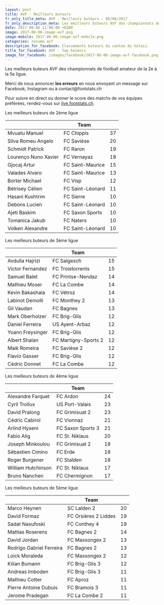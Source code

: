 ```yaml
---
layout: post
title: AVF - Meilleurs buteurs
fr_only_title_meta: AVF - Meilleurs buteurs - 06/06/2017
fr_only_description_meta: Les meilleurs buteurs AVF des championnats de football amateur de la 2e à la 5e ligue - 06/06/2017
date: 2017-06-06 11:00:00 +0200
image: 2017-06-06-image-avf.png
image-mobile: 2017-06-06-image-avf-mobile.png
categories: resume avf
description_for_facebook: Classements buteurs du canton du Valais.
title_for_facebook: AVF - Top buteurs
image_for_facebook: /images/facebook/2017-06-06-image-avf-facebook.png
---
```

<p>Les meilleurs buteurs AVF des championnats de football amateur de la 2e à la 5e ligue.</p>
<p>Merci de nous annoncer <b>les erreurs</b> en nous envoyant un message sur Facebook, Instagram ou à contact@footstats.ch</p>
<p>Pour suivre en direct ou donner le score des matchs de vos équipes préférées, rendez-vous sur <a href='http://live.footstats.ch'>live.footstats.ch</a>.</p>

<p>Les meilleurs buteurs de 2ème ligue</p><table class="table"><thead><tr><th><i class="fa fa-male"></i></th><th>Team</th><th><i class="fa fa-futbol-o"></i></th></tr></thead><tbody><tr><td>Mvuatu Manuel</td><td>FC Chippis</td><td>37</td></tr><tr><td>Silva Romeu Angelo</td><td>FC Savièse</td><td>20</td></tr><tr><td>Schmidt Patrick</td><td>FC Raron</td><td>19</td></tr><tr><td>Lourenço Nuno Xavier</td><td>FC Vernayaz</td><td>18</td></tr><tr><td>Gjocaj Artur</td><td>FC Saint-Maurice</td><td>15</td></tr><tr><td>Valades Alvaro</td><td>FC Saint-Maurice</td><td>13</td></tr><tr><td>Borter Michael</td><td>FC Visp</td><td>12</td></tr><tr><td>Bétrisey Célien</td><td>FC Saint-Léonard</td><td>11</td></tr><tr><td>Hasani Kushtrim</td><td>FC Sierre</td><td>10</td></tr><tr><td>Debons Lucien</td><td>FC Saint-Léonard</td><td>10</td></tr><tr><td>Ajeti Baskim</td><td>FC Saxon Sports</td><td>10</td></tr><tr><td>Tomanica Jakub</td><td>FC Naters</td><td>10</td></tr><tr><td>Volken Alexandre</td><td>FC Saint-Léonard</td><td>10</td></tr></tbody></table><p>Les meilleurs buteurs de 3ème ligue</p><table class="table"><thead><tr><th><i class="fa fa-male"></i></th><th>Team</th><th><i class="fa fa-futbol-o"></i></th></tr></thead><tbody><tr><td>Avdulla Hajrizi</td><td>FC Salgesch</td><td>15</td></tr><tr><td>Victor Fernandez</td><td>FC Troistorrents</td><td>15</td></tr><tr><td>Samuel Balet</td><td>FC Printse-Nendaz</td><td>14</td></tr><tr><td>Mathieu Moser</td><td>FC La Combe</td><td>14</td></tr><tr><td>Kevin Bakashala</td><td>FC Vétroz</td><td>14</td></tr><tr><td>Labinot Demolli</td><td>FC Monthey 2</td><td>13</td></tr><tr><td>Gil Vaudan</td><td>FC Bagnes</td><td>13</td></tr><tr><td>Mark Oberholzer</td><td>FC Brig-Glis</td><td>12</td></tr><tr><td>Daniel Ferreira</td><td>US Ayent-Arbaz</td><td>12</td></tr><tr><td>Yoann Freysinger</td><td>FC Brig-Glis</td><td>12</td></tr><tr><td>Albert Shalan</td><td>FC Martigny-Sports 2</td><td>12</td></tr><tr><td>Maik Romeira</td><td>FC Savièse 2</td><td>12</td></tr><tr><td>Flavio Gasser</td><td>FC Brig-Glis</td><td>12</td></tr><tr><td>Cédric Donnet</td><td>FC La Combe</td><td>12</td></tr></tbody></table><p>Les meilleurs buteurs de 4ème ligue</p><table class="table"><thead><tr><th><i class="fa fa-male"></i></th><th>Team</th><th><i class="fa fa-futbol-o"></i></th></tr></thead><tbody><tr><td>Alexandre Farquet</td><td>FC Ardon</td><td>24</td></tr><tr><td>Cyril Trollux</td><td>US Port-Valais</td><td>23</td></tr><tr><td>David Pralong</td><td>FC Grimisuat 2</td><td>23</td></tr><tr><td>Cédric Cabirol</td><td>FC Vionnaz</td><td>21</td></tr><tr><td>Arlind Hyseni</td><td>FC Saxon Sports 3</td><td>21</td></tr><tr><td>Fabio Alig</td><td>FC St. Niklaus</td><td>20</td></tr><tr><td>Joseph Minkoulou</td><td>FC Grimisuat 2</td><td>18</td></tr><tr><td>Sébastien Cimino</td><td>FC Erde</td><td>18</td></tr><tr><td>Roger Burgener</td><td>FC Stalden</td><td>18</td></tr><tr><td>William Hutchinson</td><td>FC St. Niklaus</td><td>17</td></tr><tr><td>Bruno Nanchen</td><td>FC Chermignon</td><td>17</td></tr></tbody></table><p>Les meilleurs buteurs de 5ème ligue</p><table class="table"><thead><tr><th><i class="fa fa-male"></i></th><th>Team</th><th><i class="fa fa-futbol-o"></i></th></tr></thead><tbody><tr><td>Marco Heynen</td><td>SC Lalden 2</td><td>20</td></tr><tr><td>David Formaz</td><td>FC Orsières 2 Liddes</td><td>19</td></tr><tr><td>Sadat Nasufoski</td><td>FC Conthey 4</td><td>19</td></tr><tr><td>Mattias Roserens</td><td>FC Bagnes 2</td><td>14</td></tr><tr><td>David Jordan</td><td>FC Massongex 2</td><td>13</td></tr><tr><td>Rodrigo Gabriel Ferreira</td><td>FC Bagnes 2</td><td>13</td></tr><tr><td>Loick Moraleda</td><td>FC Massongex 2</td><td>12</td></tr><tr><td>Kilian Bumann</td><td>FC Brig-Glis 3</td><td>12</td></tr><tr><td>Andreas Imboden</td><td>FC Brig-Glis 3</td><td>11</td></tr><tr><td>Mathieu Cotter</td><td>FC Aproz</td><td>11</td></tr><tr><td>Pierre Antoine Dubuis</td><td>FC Bramois 3</td><td>11</td></tr><tr><td>Jerome Pradegan</td><td>FC La Combe 2</td><td>11</td></tr></tbody></table>